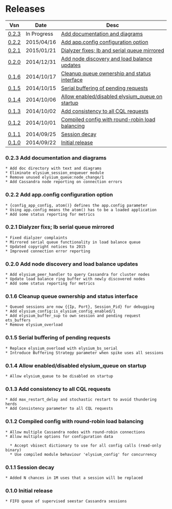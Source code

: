 Releases
========

 Vsn  |   Date     |   Desc
------|------------|----------
[0.2.3](#0.2.3) | In Progress | [Add documentation and diagrams](#0.2.3)
[0.2.2](#0.2.2) | 2015/04/16 | [Add app.config configuration option](#0.2.2)
[0.2.1](#0.2.1) | 2015/01/21 | [Dialyzer fixes; lb and serial queue mirrored](#0.2.1)
[0.2.0](#0.2.0) | 2014/12/31 | [Add node discovery and load balance updates](#0.2.0)
[0.1.6](#0.1.6) | 2014/10/17 | [Cleanup queue ownership and status interface](#0.1.6)
[0.1.5](#0.1.5) | 2014/10/15 | [Serial buffering of pending requests](#0.1.5)
[0.1.4](#0.1.4) | 2014/10/06 | [Allow enabled/disabled elysium_queue on startup](#0.1.4)
[0.1.3](#0.1.3) | 2014/10/02 | [Add consistency to all CQL requests](#0.1.3)
[0.1.2](#0.1.2) | 2014/10/01 | [Compiled config with round-robin load balancing](#0.1.2)
[0.1.1](#0.1.1) | 2014/09/25 | [Session decay](#0.1.1)
[0.1.0](#0.1.0) | 2014/09/22 | [Initial release](#0.1.0)

### <a name="0.2.3"></a>0.2.3 Add documentation and diagrams

    * Add doc directory with text and diagrams
    * Eliminate elysium_session_enqueuer module
    * Remove unused elysium_queue:node_change/1
    * Add Cassandra node reporting on connection errors

### <a name="0.2.2"></a>0.2.2 Add app.config configuration option

    * {config_app_config, atom()} defines the app.config parameter
    * Using app.config means the atom() has to be a loaded application
    * Add some status reporting for metrics

### <a name="0.2.1"></a>0.2.1 Dialyzer fixs; lb serial queue mirrored

    * Fixed dialyzer complaints
    * Mirrored serial queue functionality in load balance queue
    * Updated copyright notices to 2015
    * Improved connection error reporting

### <a name="0.2.0"></a>0.2.0 Add node discovery and load balance updates

    * Add elysium_peer_handler to query Cassandra for cluster nodes
    * Update load balance ring buffer with newly discovered nodes
    * Add some status reporting for metrics

### <a name="0.1.6"></a>0.1.6 Cleanup queue ownership and status interface

    * Queued sessions are now {{Ip, Port}, Session_Pid} for debugging
    * Add elysium_config:is_elysium_config_enabled/1
    * Add elysium_buffer_sup to own session and pending request ets_buffers
    * Remove elysium_overload

### <a name="0.1.5"></a>0.1.5 Serial buffering of pending requests

    * Replace elysium_overload with elysium_bs_serial
    * Introduce Buffering Strategy parameter when spike uses all sessions

### <a name="0.1.4"></a>0.1.4 Allow enabled/disabled elysium_queue on startup

    * Allow elysium_queue to be disabled on startup

### <a name="0.1.3"></a>0.1.3 Add consistency to all CQL requests

    * Add max_restart_delay and stochastic restart to avoid thundering herds
    * Add Consistency parameter to all CQL requests

### <a name="0.1.2"></a>0.1.2 Compiled config with round-robin load balancing

    * Allow multiple Cassandra nodes with round-robin connections
    * Allow multiple options for configuration data

      * Accept vbisect dictionary to use for all config calls (read-only binary)
      * Use compiled module behaviour 'elysium_config' for concurrency

### <a name="0.1.1"></a>0.1.1 Session decay

    * Added N chances in 1M uses that a session will be replaced

### <a name="0.1.0"></a>0.1.0 Initial release

    * FIFO queue of supervised seestar Cassandra sessions